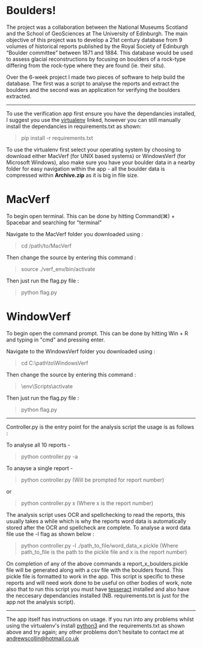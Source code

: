 # Boulders! 

The project was a collaboration between the National Museums Scotland and the School of GeoSciences at The University of Edinburgh. The main objective of this project was to develop a 21st century database from 9 volumes of historical reports published by the Royal Society of Edinburgh “Boulder committee” between 1871 and 1884. This database would be used to assess glacial reconstructions by focusing on boulders of a rock-type differing from the rock-type where they are found (ie. their situ). 

Over the 6-week project I made two pieces of software to help build the database. The first was a script to analyse the reports and extract the boulders and the second was an application for verifying the boulders extracted. 

---

To use the verification app first ensure you have the dependancies installed, I suggest you use the [virtualenv](
https://uoe-my.sharepoint.com/:f:/g/personal/s1842899_ed_ac_uk/ElLh5BTCSBBKqaK212n02OsBuBGHEy9q-fRegr-5r-CoZA?e=p24Ewv) linked, however you can still manually install the dependancies in requirements.txt as shown:

> pip install -r requirements.txt

To use the virtualenv first select your operating system by choosing to download either MacVerf (for UNIX based systems) or WindowsVerf (for Microsoft Windows), also make sure you have your boulder data in a nearby folder for easy navigation within the app - all the boulder data is compressed within **Archive.zip** as it is big in file size. 

# MacVerf

To begin open terminal. This can be done by hitting Command(⌘) + Spacebar and searching for "terminal"

Navigate to the MacVerf folder you downloaded using :

> cd /path/to/MacVerf

Then change the source by entering this command :

> source ./verf_env/bin/activate

Then just run the flag.py file :

> python flag.py

# WindowVerf

To begin open the command prompt. This can be done by hitting Win + R and typing in "cmd" and pressing enter. 

Navigate to the WindowsVerf folder you downloaded using :

> cd C:\path\to\WindowsVerf

Then change the source by entering this command :

> \env\Scripts\activate

Then just run the flag.py file :

> python flag.py

--- 

Controller.py is the entry point for the analysis script the usage is as follows :

To analyse all 10 reports - 
> python controller.py -a 

To anayse a single report - 

>python controller.py 
(Will be prompted for report number)

or

> python controller.py x 
(Where x is the report number)

The analysis script uses OCR and spellchecking to read the reports, this usually takes a while which is why the reports word data is automatically stored after the OCR and spellcheck are complete. To analyse a word data file use the -l flag as shown below :

> python controller.py -l ./path_to_file/word_data_x.pickle
(Where path_to_file is the path to the pickle file and x is the report number) 

On completion of any of the above commands a report_x_boulders.pickle file will be generated along with a csv file with the boulders found. This pickle file is formatted to work in the app. This script is specific to these reports and will need work done to be useful on other bodies of work, note also that to run this script you must have [tesseract](https://github.com/tesseract-ocr) installed and also have the neccesary dependancies installed (NB. requirements.txt is just for the app not the analysis script).  

--- 

The app itself has instructions on usage. If you run into any problems whilst using the virtualenv's install [python3](https://www.python.org/downloads/) and the requirements.txt as shown above and try again; any other problems don't hesitate to contact me at andrewscollin@hotmail.co.uk 
